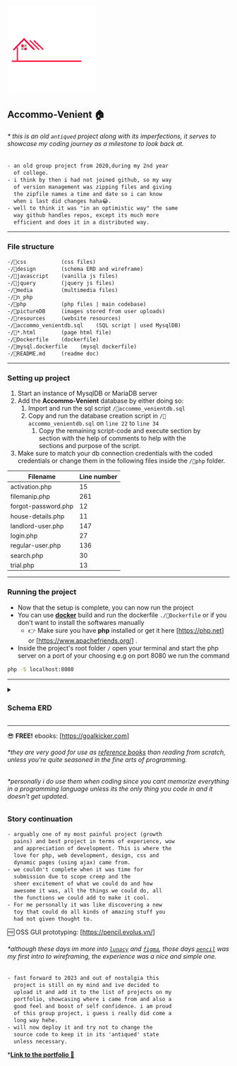 <img src="https://github.com/Stroustrups-Sentinel/Accommo-Venient/blob/main/resources/logo.png?raw=true">

## Accommo-Venient 🏠

###### * this is an old `antiqued` project along with its imperfections, it serves to showcase my coding journey as a milestone to look back at. 

    - an old group project from 2020,during my 2nd year 
      of college.
    - i think by then i had not joined github, so my way 
      of version management was zipping files and giving 
      the zipfile names a time and date so i can know 
      when i last did changes haha😂.
    - well to think it was "in an optimistic way" the same 
      way github handles repos, except its much more 
      efficient and does it in a distributed way.
---

### File structure
    -/📂css           (css files)
    -/📂design        (schema ERD and wireframe)
    -/📂javascript    (vanilla js files)
    -/📂jquery        (jquery js files)
    -/📂media         (multimedia files)
    -/📂n_php         
    -/📂php           (php files | main codebase)
    -/📂pictureDB     (images stored from user uploads)
    -/📂resources     (website resources)
    -/📄accommo_venientdb.sql    (SQL script | used MysqlDB)
    -/📄*.html        (page html file)
    -/📄Dockerfile    (dockerfile)
    -/📄mysql.dockerfile    (mysql dockerfile) 
    -/📄README.md     (readme doc) 

---

### Setting up project

1. Start an instance of MysqlDB or MariaDB server
2. Add the **Accommo-Venient** database by either doing so: 
   1. Import and run the sql script `/📄accommo_venientdb.sql`
   2. Copy and run the database creation script in `/📄accommo_venientdb.sql` on `line 22` to `line 34`
      1. Copy the remaining script-code and execute section by <br>section with the help of comments to help with the <br>sections and purpose of the script.
3. Make sure to match your db connection credentials with the coded credentials or change them in the following files inside the `/📂php` folder.

|Filename|Line number|
|--------|-----------|
|activation.php|15|
|filemanip.php|261|
|forgot-password.php|12|
|house-details.php|11|
|landlord-user.php|147|
|login.php|27|
|regular-user.php|136|
|search.php|30|
|trial.php|13|

---

### Running the project

   - Now that the setup is complete, you can now run the project
   - You can use [**docker**](https://www.docker.com/products/docker-desktop/) build and run the dockerfile  `./📄Dockerfile` or if you don't want to install the softwares manually 
     -  👉 Make sure you have **php** installed or get it here [<https://php.net>] or [<https://www.apachefriends.org/>] .
   - Inside the project's root folder `/`  open your terminal and start the php server on a port of your choosing e.g on port 8080 we run the command 
   ```bash
   php -S localhost:8080
   ```


---
<details>

  <summary> <h3>Schema ERD</h3> </summary>

  ![erd-image](https://raw.githubusercontent.com/Stroustrups-Sentinel/Accommo-Venient/64cc0659291823a1a83136259aa3f5532c64d257/pictureDB/bd2c726d7ff0ebe4379d04fe0ca5a82d.svg)


</details>

---

😎 **FREE!** ebooks: [<https://goalkicker.com>]
###### *they are very good for use as <u>reference books</u> than reading from scratch, unless you're quite seasoned in the fine arts of programming.
###### *personally i do use them when coding since you cant memorize everything in a programming language unless its the only thing you code in and it doesn't get updated.

### Story continuation

    - arguably one of my most painful project (growth 
      pains) and best project in terms of experience, wow 
      and appreciation of development. This is where the 
      love for php, web development, design, css and 
      dynamic pages (using ajax) came from. 
    - we couldn't complete when it was time for 
      submission due to scope creep and the 
      sheer excitement of what we could do and how 
      awesome it was, all the things we could do, all 
      the functions we could add to make it cool.
    - For me personally it was like discovering a new 
      toy that could do all kinds of amazing stuff you 
      had not given thought to.

🆓 OSS GUI prototyping: [<https://pencil.evolus.vn/>]
###### *although these days im more into [`lunacy`](https://icons8.com/lunacy) and [`figma`](https://figma.com), those days [`pencil`](https://pencil.evolus.vn) was my first intro to wireframing, the experience was a nice and simple one.

    - fast forward to 2023 and out of nostalgia this 
      project is still on my mind and ive decided to 
      upload it and add it to the list of projects on my 
      portfolio, showcasing where i came from and also a 
      good feel and boost of self confidence. i am proud 
      of this group project, i guess i really did come a 
      long way hehe.
    - will now deploy it and try not to change the 
      source code to keep it in its 'antiqued' state 
      unless necessary.

*[**Link to the portfolio 🎁**](https://stroustrups-sentinel.github.io/readme/)